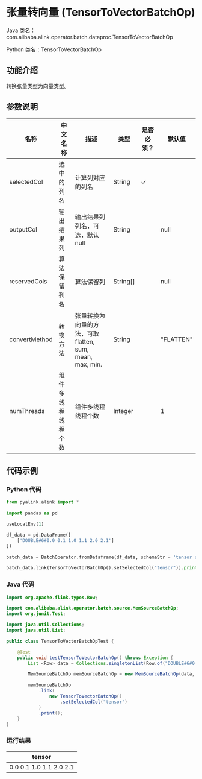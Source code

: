 # 张量转向量 (TensorToVectorBatchOp)
Java 类名：com.alibaba.alink.operator.batch.dataproc.TensorToVectorBatchOp

Python 类名：TensorToVectorBatchOp


## 功能介绍
转换张量类型为向量类型。

## 参数说明

| 名称 | 中文名称 | 描述 | 类型 | 是否必须？ | 默认值 |
| --- | --- | --- | --- | --- | --- |
| selectedCol | 选中的列名 | 计算列对应的列名 | String | ✓ |  |
| outputCol | 输出结果列 | 输出结果列列名，可选，默认null | String |  | null |
| reservedCols | 算法保留列名 | 算法保留列 | String[] |  | null |
| convertMethod | 转换方法 | 张量转换为向量的方法，可取 flatten, sum, mean, max, min. | String |  | "FLATTEN" |
| numThreads | 组件多线程线程个数 | 组件多线程线程个数 | Integer |  | 1 |


## 代码示例
### Python 代码
```python
from pyalink.alink import *

import pandas as pd

useLocalEnv(1)

df_data = pd.DataFrame([
    ['DOUBLE#6#0.0 0.1 1.0 1.1 2.0 2.1']
])

batch_data = BatchOperator.fromDataframe(df_data, schemaStr = 'tensor string')

batch_data.link(TensorToVectorBatchOp().setSelectedCol("tensor")).print()

```
### Java 代码
```java
import org.apache.flink.types.Row;

import com.alibaba.alink.operator.batch.source.MemSourceBatchOp;
import org.junit.Test;

import java.util.Collections;
import java.util.List;

public class TensorToVectorBatchOpTest {

	@Test
	public void testTensorToVectorBatchOp() throws Exception {
		List <Row> data = Collections.singletonList(Row.of("DOUBLE#6#0.0 0.1 1.0 1.1 2.0 2.1"));

		MemSourceBatchOp memSourceBatchOp = new MemSourceBatchOp(data, "tensor string");

		memSourceBatchOp
			.link(
				new TensorToVectorBatchOp()
					.setSelectedCol("tensor")
			)
			.print();
	}
}
```

### 运行结果

| tensor                  |
|-------------------------|
| 0.0 0.1 1.0 1.1 2.0 2.1 |
